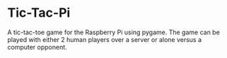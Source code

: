 Tic-Tac-Pi
==========

A tic-tac-toe game for the Raspberry Pi using pygame. The game can be played with either 2 human players over a server or alone versus a computer opponent.
